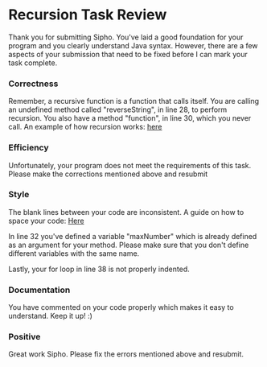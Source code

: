 # Recursion Task Review

Thank you for submitting Sipho. You've laid a good foundation for your program and you clearly understand Java syntax. However, there are a few aspects of your submission that need to be fixed before I can mark your task complete.

### Correctness
Remember, a recursive function is a function that calls itself. You are calling an undefined method called "reverseString", in line 28, to perform recursion. You also have a method "function", in line 30, which you never call. An example of how recursion works: [here](https://www.w3schools.com/java/java_recursion.asp) 

### Efficiency
Unfortunately, your program does not meet the requirements of this task. Please make the corrections mentioned above and resubmit

### Style

The blank lines between your code are inconsistent. A guide on how to space your code: [Here](https://www.oracle.com/java/technologies/javase/codeconventions-whitespace.html)

In line 32 you've defined a variable "maxNumber" which is already defined as an argument for your method. Please make sure that you don't define different variables with the same name.

Lastly, your for loop in line 38 is not properly indented.

### Documentation
You have commented on your code properly which makes it easy to understand. Keep it up! :)

### Positive 
Great work Sipho. Please fix the errors mentioned above and resubmit.